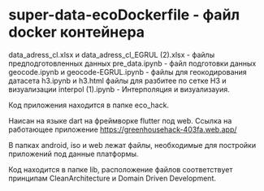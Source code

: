 # super-data-ecoDockerfile - файл docker контейнера
data_adress_cl.xlsx и data_adress_cl_EGRUL (2).xlsx - файлы предподготовленных данных
pre_data.ipynb - файл подготовки данных
geocode.ipynb и geocode-EGRUL.ipynb - файлы для геокодирования датасета 
h3.ipynb и h3.html файлы для разбитее по сетке H3 и визуализации
interpol (1).ipynb - Интерполяция и визуализауия.

Код приложения находится в папке eco_hack.

Наисан на языке dart на фреймворке flutter под web.
Ссылка на работающее приложение https://greenhousehack-403fa.web.app/

В папках android, iso и web лежат файлы, необходимые для постройки приложений под данные платформы.

Код находится в папке lib, расположение файлов соответствует принципам CleanArchitecture и Domain Driven Development.
